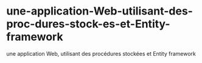 # une-application-Web-utilisant-des-proc-dures-stock-es-et-Entity-framework
une application Web, utilisant des procédures stockées et Entity framework
